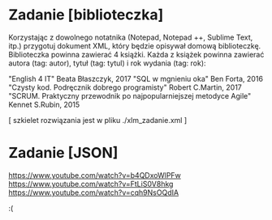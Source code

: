 # Zadanie [biblioteczka]

Korzystając z dowolnego notatnika (Notepad, Notepad ++, Sublime Text, itp.) przygotuj dokument XML, który będzie opisywał domową biblioteczkę. Biblioteczka powinna zawierać 4 książki. Każda z książek powinna zawierać autora (tag: autor), tytuł (tag: tytul) i rok wydania (tag: rok):

"English 4 IT" Beata Błaszczyk, 2017
"SQL w mgnieniu oka" Ben Forta, 2016
"Czysty kod. Podręcznik dobrego programisty" Robert C.Martin, 2017
"SCRUM. Praktyczny przewodnik po najpopularniejszej metodyce Agile" Kennet S.Rubin, 2015

[ szkielet rozwiązania jest w pliku ./xlm_zadanie.xml ]

# Zadanie [JSON]

https://www.youtube.com/watch?v=b4QDxoWlPFw
https://www.youtube.com/watch?v=FtLiS0V8hkg
https://www.youtube.com/watch?v=cqh9NsOQdIA

:(